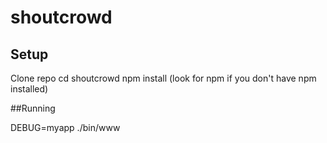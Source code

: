 # shoutcrowd

## Setup

Clone repo
cd shoutcrowd
npm install
(look for npm if you don't have npm installed)

##Running

DEBUG=myapp ./bin/www
